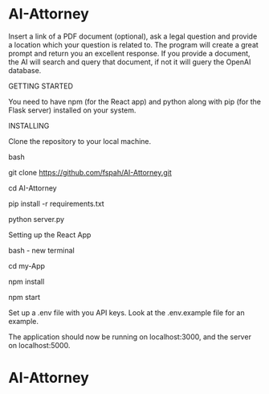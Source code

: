# AI-Attorney

Insert a link of a PDF document (optional), ask a legal question and provide a location which your question is related to. The program will create a great prompt and return you an excellent response. If you provide a document, the AI will search and query that document, if not it will guery the OpenAI database.


GETTING STARTED

You need to have npm (for the React app) and python along with pip (for the Flask server) installed on your system.




INSTALLING

Clone the repository to your local machine.

bash

git clone https://github.com/fspah/AI-Attorney.git

cd AI-Attorney

pip install -r requirements.txt

python server.py

Setting up the React App

bash - new terminal

cd my-App

npm install

npm start

Set up  a .env file with you API keys. Look at the .env.example file for an example.

The application should now be running on localhost:3000, and the server on localhost:5000.

    
# AI-Attorney

